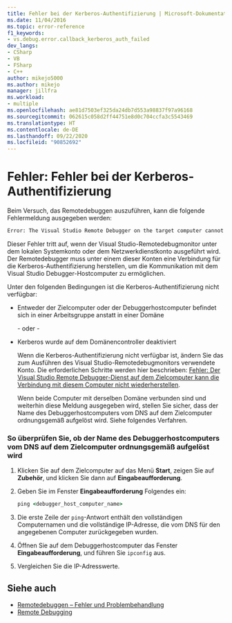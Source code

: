 ```yaml
---
title: Fehler bei der Kerberos-Authentifizierung | Microsoft-Dokumentation
ms.date: 11/04/2016
ms.topic: error-reference
f1_keywords:
- vs.debug.error.callback_kerberos_auth_failed
dev_langs:
- CSharp
- VB
- FSharp
- C++
author: mikejo5000
ms.author: mikejo
manager: jillfra
ms.workload:
- multiple
ms.openlocfilehash: ae81d7503ef325da24db7d553a98837f97a96168
ms.sourcegitcommit: 062615c058d2ff44751e8d0c704ccfa3c5543469
ms.translationtype: HT
ms.contentlocale: de-DE
ms.lasthandoff: 09/22/2020
ms.locfileid: "90852692"
---
```

# <a name="error-kerberos-authentication-failed"></a>Fehler: Fehler bei der Kerberos-Authentifizierung
Beim Versuch, das Remotedebuggen auszuführen, kann die folgende Fehlermeldung ausgegeben werden:

```cmd
Error: The Visual Studio Remote Debugger on the target computer cannot connect back to this computer. Kerberos authentication failed.
```

 Dieser Fehler tritt auf, wenn der Visual Studio-Remotedebugmonitor unter dem lokalen Systemkonto oder dem Netzwerkdienstkonto ausgeführt wird. Der Remotedebugger muss unter einem dieser Konten eine Verbindung für die Kerberos-Authentifizierung herstellen, um die Kommunikation mit dem Visual Studio Debugger-Hostcomputer zu ermöglichen.

 Unter den folgenden Bedingungen ist die Kerberos-Authentifizierung nicht verfügbar:

- Entweder der Zielcomputer oder der Debuggerhostcomputer befindet sich in einer Arbeitsgruppe anstatt in einer Domäne

   \- oder -

- Kerberos wurde auf dem Domänencontroller deaktiviert

  Wenn die Kerberos-Authentifizierung nicht verfügbar ist, ändern Sie das zum Ausführen des Visual Studio-Remotedebugmonitors verwendete Konto. Die erforderlichen Schritte werden hier beschrieben: [Fehler: Der Visual Studio Remote Debugger-Dienst auf dem Zielcomputer kann die Verbindung mit diesem Computer nicht wiederherstellen](../debugger/error-the-visual-studio-remote-debugger-service-on-the-target-computer-cannot-connect-back-to-this-computer.md).

  Wenn beide Computer mit derselben Domäne verbunden sind und weiterhin diese Meldung ausgegeben wird, stellen Sie sicher, dass der Name des Debuggerhostcomputers vom DNS auf dem Zielcomputer ordnungsgemäß aufgelöst wird. Siehe folgendes Verfahren.

### <a name="to-verify-that-dns-on-the-target-computer-is-correctly-resolving-the-debugger-host-computer-name"></a>So überprüfen Sie, ob der Name des Debuggerhostcomputers vom DNS auf dem Zielcomputer ordnungsgemäß aufgelöst wird

1. Klicken Sie auf dem Zielcomputer auf das Menü **Start**, zeigen Sie auf **Zubehör**, und klicken Sie dann auf **Eingabeaufforderung**.

2. Geben Sie im Fenster **Eingabeaufforderung** Folgendes ein:

    ```cmd
    ping <debugger_host_computer_name>
    ```

3. Die erste Zeile der `ping`-Antwort enthält den vollständigen Computernamen und die vollständige IP-Adresse, die vom DNS für den angegebenen Computer zurückgegeben wurden.

4. Öffnen Sie auf dem Debuggerhostcomputer das Fenster **Eingabeaufforderung**, und führen Sie `ipconfig` aus.

5. Vergleichen Sie die IP-Adresswerte.

## <a name="see-also"></a>Siehe auch
- [Remotedebuggen – Fehler und Problembehandlung](../debugger/remote-debugging-errors-and-troubleshooting.md)
- [Remote Debugging](../debugger/remote-debugging.md)
